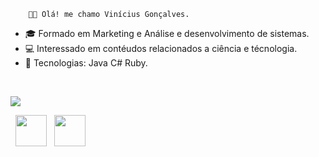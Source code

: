         👨‍💼 Olá! me chamo Vinícius Gonçalves.

- 🎓 Formado em Marketing e Análise e desenvolvimento de sistemas.
- 💻 Interessado em contéudos relacionados a ciência e técnologia.
- 🔭 Tecnologias: Java C# Ruby.

</br>

<a align="center" href="https://github-readme-stats.anuraghazra1.vercel.app/api/top-langs/?username=julia-finassi"><img align="center" src="https://github-readme-stats.anuraghazra1.vercel.app/api/top-langs/?username=viniciusegoncalves&layout=compact&theme=buefy" />
</a>

<p align="center">
 
&nbsp; <a align="center" href="https://www.linkedin.com/in/vinícius-ernande/" target="_blank" rel="noopener noreferrer"><img align="center" src="https://img.icons8.com/plasticine/100/000000/linkedin.png" width="50" /></a>
&nbsp; <a align="center" href="mailto:viniciusegoncalves25@gmail.com" target="_blank" rel="noopener noreferrer"><img align="center" src="https://img.icons8.com/plasticine/100/000000/gmail.png"  width="50" /></a>
</p>
